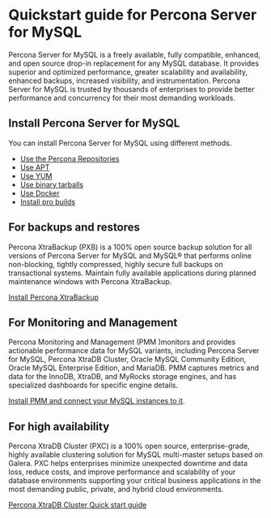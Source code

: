 # Quickstart guide for Percona Server for MySQL

Percona Server for MySQL is a freely available, fully compatible, enhanced, and open source drop-in replacement for any MySQL database. It provides superior and optimized performance, greater scalability and availability, enhanced backups, increased visibility, and instrumentation.
Percona Server for MySQL is trusted by thousands of enterprises to provide better performance and concurrency for their most demanding workloads.

## Install Percona Server for MySQL

You can install Percona Server for MySQL using different methods. 

* [Use the Percona Repositories](installation.md)
* [Use APT](apt-repo.md)
* [Use YUM](yum-repo.md)
* [Use binary tarballs](binary-tarball-install.md)
* [Use Docker](docker.md)
* [Install pro builds](install-pro.md)

## For backups and restores

Percona XtraBackup (PXB) is a 100% open source backup solution for all versions of Percona Server for MySQL and MySQL® that performs online non-blocking, tightly compressed, highly secure full backups on transactional systems. Maintain fully available applications during planned maintenance windows with Percona XtraBackup.

[Install Percona XtraBackup](https://docs.percona.com/percona-xtrabackup/8.0/installation.html)

## For Monitoring and Management

Percona Monitoring and Management (PMM )monitors and provides actionable performance data for MySQL variants, including Percona Server for MySQL, Percona XtraDB Cluster, Oracle MySQL Community Edition, Oracle MySQL Enterprise Edition, and MariaDB. PMM captures metrics and data for the InnoDB, XtraDB, and MyRocks storage engines, and has specialized dashboards for specific engine details.

[Install PMM and connect your MySQL instances to it](https://docs.percona.com/percona-monitoring-and-management/get-started/index.html).

## For high availability

Percona XtraDB Cluster (PXC) is a 100% open source, enterprise-grade, highly available clustering solution for MySQL multi-master setups based on Galera. PXC helps enterprises minimize unexpected downtime and data loss, reduce costs, and improve performance and scalability of your database environments supporting your critical business applications in the most demanding public, private, and hybrid cloud environments.

[Percona XtraDB Cluster Quick start guide](https://docs.percona.com/percona-xtradb-cluster/8.0/overview.html)
